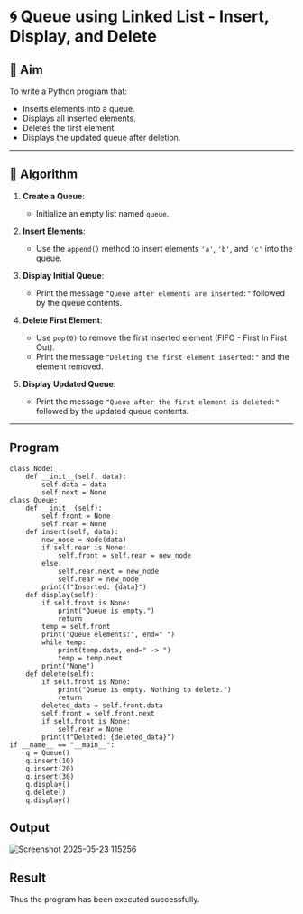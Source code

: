 # 🌀 Queue using Linked List - Insert, Display, and Delete

## 🎯 Aim

To write a Python program that:
- Inserts elements into a queue.
- Displays all inserted elements.
- Deletes the first element.
- Displays the updated queue after deletion.

---

## 🧠 Algorithm

1. **Create a Queue**:
   - Initialize an empty list named `queue`.

2. **Insert Elements**:
   - Use the `append()` method to insert elements `'a'`, `'b'`, and `'c'` into the queue.

3. **Display Initial Queue**:
   - Print the message `"Queue after elements are inserted:"` followed by the queue contents.

4. **Delete First Element**:
   - Use `pop(0)` to remove the first inserted element (FIFO - First In First Out).
   - Print the message `"Deleting the first element inserted:"` and the element removed.

5. **Display Updated Queue**:
   - Print the message `"Queue after the first element is deleted:"` followed by the updated queue contents.

---

## Program
~~~
class Node:
    def __init__(self, data):
        self.data = data
        self.next = None
class Queue:
    def __init__(self):
        self.front = None
        self.rear = None
    def insert(self, data):
        new_node = Node(data)
        if self.rear is None:
            self.front = self.rear = new_node
        else:
            self.rear.next = new_node
            self.rear = new_node
        print(f"Inserted: {data}")
    def display(self):
        if self.front is None:
            print("Queue is empty.")
            return
        temp = self.front
        print("Queue elements:", end=" ")
        while temp:
            print(temp.data, end=" -> ")
            temp = temp.next
        print("None")
    def delete(self):
        if self.front is None:
            print("Queue is empty. Nothing to delete.")
            return
        deleted_data = self.front.data
        self.front = self.front.next
        if self.front is None:
            self.rear = None
        print(f"Deleted: {deleted_data}")
if __name__ == "__main__":
    q = Queue()
    q.insert(10)
    q.insert(20)
    q.insert(30)
    q.display()
    q.delete()
    q.display()
~~~

## Output
![Screenshot 2025-05-23 115256](https://github.com/user-attachments/assets/cee987cd-47c1-480c-8832-52ff75bc835c)

## Result
Thus the program has been executed successfully.
